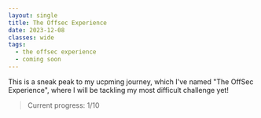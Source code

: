 ```yaml
---
layout: single
title: The Offsec Experience
date: 2023-12-08
classes: wide
tags:
  - the offsec experience
  - coming soon
---
```


This is a sneak peak to my ucpming journey, which I've named "The OffSec Experience", where I will be tackling my most difficult challenge yet!

> Current progress: 1/10
